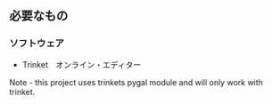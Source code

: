 ## 必要なもの

### ソフトウェア

+ Trinket　オンライン・エディター

Note - this project uses trinkets pygal module and will only work with trinket.
